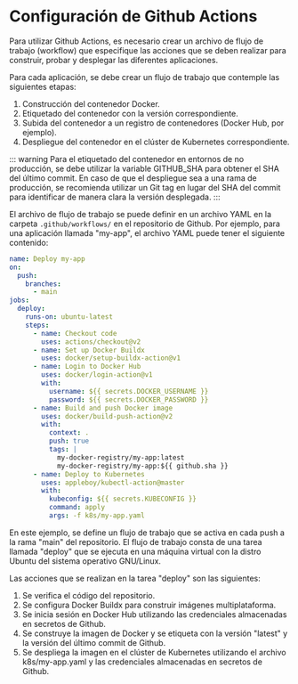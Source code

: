 # Configuración de Github Actions

Para utilizar Github Actions, es necesario crear un archivo de flujo de trabajo (workflow) que especifique las acciones que se deben realizar para construir, probar y desplegar las diferentes aplicaciones.

Para cada aplicación, se debe crear un flujo de trabajo que contemple las siguientes etapas:

1. Construcción del contenedor Docker.
2. Etiquetado del contenedor con la versión correspondiente.
3. Subida del contenedor a un registro de contenedores (Docker Hub, por ejemplo).
4. Despliegue del contenedor en el clúster de Kubernetes correspondiente.

::: warning
Para el etiquetado del contenedor en entornos de no producción, se debe utilizar la variable GITHUB_SHA para obtener el SHA del último commit. En caso de que el despliegue sea a una rama de producción, se recomienda utilizar un Git tag en lugar del SHA del commit para identificar de manera clara la versión desplegada.
:::

El archivo de flujo de trabajo se puede definir en un archivo YAML en la carpeta `.github/workflows/` en el repositorio de Github. Por ejemplo, para una aplicación llamada "my-app", el archivo YAML puede tener el siguiente contenido:

```yaml
name: Deploy my-app
on:
  push:
    branches:
      - main
jobs:
  deploy:
    runs-on: ubuntu-latest
    steps:
      - name: Checkout code
        uses: actions/checkout@v2
      - name: Set up Docker Buildx
        uses: docker/setup-buildx-action@v1
      - name: Login to Docker Hub
        uses: docker/login-action@v1
        with:
          username: ${{ secrets.DOCKER_USERNAME }}
          password: ${{ secrets.DOCKER_PASSWORD }}
      - name: Build and push Docker image
        uses: docker/build-push-action@v2
        with:
          context: .
          push: true
          tags: |
            my-docker-registry/my-app:latest
            my-docker-registry/my-app:${{ github.sha }}
      - name: Deploy to Kubernetes
        uses: appleboy/kubectl-action@master
        with:
          kubeconfig: ${{ secrets.KUBECONFIG }}
          command: apply
          args: -f k8s/my-app.yaml
```

En este ejemplo, se define un flujo de trabajo que se activa en cada push a la rama "main" del repositorio. El flujo de trabajo consta de una tarea llamada "deploy" que se ejecuta en una máquina virtual con la distro Ubuntu del sistema operativo GNU/Linux.

Las acciones que se realizan en la tarea "deploy" son las siguientes:

1. Se verifica el código del repositorio.
2. Se configura Docker Buildx para construir imágenes multiplataforma.
3. Se inicia sesión en Docker Hub utilizando las credenciales almacenadas en secretos de Github.
4. Se construye la imagen de Docker y se etiqueta con la versión "latest" y la versión del último commit de Github.
5. Se despliega la imagen en el clúster de Kubernetes utilizando el archivo k8s/my-app.yaml y las credenciales almacenadas en secretos de Github.
